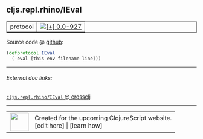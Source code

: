 ## cljs.repl.rhino/IEval



 <table border="1">
<tr>
<td>protocol</td>
<td><a href="https://github.com/cljsinfo/cljs-api-docs/tree/0.0-927"><img valign="middle" alt="[+] 0.0-927" title="Added in 0.0-927" src="https://img.shields.io/badge/+-0.0--927-lightgrey.svg"></a> </td>
</tr>
</table>









Source code @ [github](https://github.com/clojure/clojurescript/blob/r1853/src/clj/cljs/repl/rhino.clj#L25-L26):

```clj
(defprotocol IEval
  (-eval [this env filename line]))
```

<!--
Repo - tag - source tree - lines:

 <pre>
clojurescript @ r1853
└── src
    └── clj
        └── cljs
            └── repl
                └── <ins>[rhino.clj:25-26](https://github.com/clojure/clojurescript/blob/r1853/src/clj/cljs/repl/rhino.clj#L25-L26)</ins>
</pre>

-->

---



###### External doc links:

[`cljs.repl.rhino/IEval` @ crossclj](http://crossclj.info/fun/cljs.repl.rhino/IEval.html)<br>

---

 <table>
<tr><td>
<img valign="middle" align="right" width="48px" src="http://i.imgur.com/Hi20huC.png">
</td><td>
Created for the upcoming ClojureScript website.<br>
[edit here] | [learn how]
</td></tr></table>

[edit here]:https://github.com/cljsinfo/cljs-api-docs/blob/master/cljsdoc/cljs.repl.rhino_IEval.cljsdoc
[learn how]:https://github.com/cljsinfo/cljs-api-docs/wiki/cljsdoc-files

<!--

This information was too distracting to show to readers, but I'll leave it
commented here since it is helpful to:

- pretty-print the data used to generate this document
- and show how to retrieve that data



The API data for this symbol:

```clj
{:ns "cljs.repl.rhino",
 :name "IEval",
 :type "protocol",
 :full-name-encode "cljs.repl.rhino_IEval",
 :source {:code "(defprotocol IEval\n  (-eval [this env filename line]))",
          :title "Source code",
          :repo "clojurescript",
          :tag "r1853",
          :filename "src/clj/cljs/repl/rhino.clj",
          :lines [25 26]},
 :methods [{:name "-eval",
            :signature ["[this env filename line]"],
            :docstring nil}],
 :full-name "cljs.repl.rhino/IEval",
 :history [["+" "0.0-927"]]}

```

Retrieve the API data for this symbol:

```clj
;; from Clojure REPL
(require '[clojure.edn :as edn])
(-> (slurp "https://raw.githubusercontent.com/cljsinfo/cljs-api-docs/catalog/cljs-api.edn")
    (edn/read-string)
    (get-in [:symbols "cljs.repl.rhino/IEval"]))
```

-->
